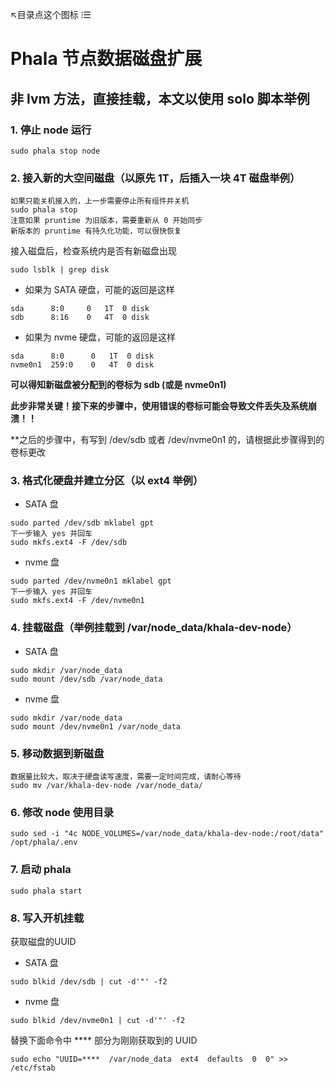 ↖目录点这个图标 ⁝☰

# Phala 节点数据磁盘扩展

## 非 lvm 方法，直接挂载，本文以使用 solo 脚本举例

### 1. 停止 node 运行

```
sudo phala stop node
```

### 2. 接入新的大空间磁盘（以原先 1T，后插入一块 4T 磁盘举例）

```
如果只能关机接入的，上一步需要停止所有组件并关机
sudo phala stop
注意如果 pruntime 为旧版本，需要重新从 0 开始同步
新版本的 pruntime 有持久化功能，可以很快恢复
```

接入磁盘后，检查系统内是否有新磁盘出现
```
sudo lsblk | grep disk
```

* 如果为 SATA 硬盘，可能的返回是这样
```
sda      8:0     0   1T  0 disk
sdb      8:16    0   4T  0 disk
```

* 如果为 nvme 硬盘，可能的返回是这样
```
sda      8:0      0   1T  0 disk
nvme0n1  259:0    0   4T  0 disk
```

**可以得知新磁盘被分配到的卷标为 sdb (或是 nvme0n1)**

**此步非常关键！接下来的步骤中，使用错误的卷标可能会导致文件丢失及系统崩溃！！**

**之后的步骤中，有写到 /dev/sdb 或者 /dev/nvme0n1 的，请根据此步骤得到的卷标更改

### 3. 格式化硬盘并建立分区（以 ext4 举例）

* SATA 盘
```
sudo parted /dev/sdb mklabel gpt
下一步输入 yes 并回车
sudo mkfs.ext4 -F /dev/sdb
```

* nvme 盘
```
sudo parted /dev/nvme0n1 mklabel gpt
下一步输入 yes 并回车
sudo mkfs.ext4 -F /dev/nvme0n1
```

### 4. 挂载磁盘（举例挂载到 /var/node_data/khala-dev-node）

* SATA 盘
```
sudo mkdir /var/node_data
sudo mount /dev/sdb /var/node_data
```

* nvme 盘
```
sudo mkdir /var/node_data
sudo mount /dev/nvme0n1 /var/node_data
```

### 5. 移动数据到新磁盘

```
数据量比较大，取决于硬盘读写速度，需要一定时间完成，请耐心等待
sudo mv /var/khala-dev-node /var/node_data/
```

### 6. 修改 node 使用目录

```
sudo sed -i "4c NODE_VOLUMES=/var/node_data/khala-dev-node:/root/data" /opt/phala/.env
```

### 7. 启动 phala

```
sudo phala start
```

### 8. 写入开机挂载

获取磁盘的UUID

* SATA 盘
```
sudo blkid /dev/sdb | cut -d'"' -f2
```

* nvme 盘
```
sudo blkid /dev/nvme0n1 | cut -d'"' -f2
```

替换下面命令中 **** 部分为刚刚获取到的 UUID
```
sudo echo "UUID=****  /var/node_data  ext4  defaults  0  0" >> /etc/fstab
```
